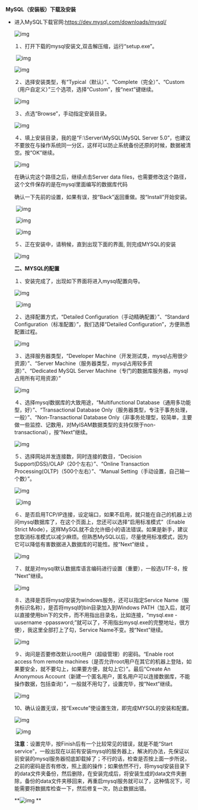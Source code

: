 **MySQL（安装板）下载及安装**

+ 进入MySQL下载官网:https://dev.mysql.com/downloads/mysql/

  ![img](https://img2018.cnblogs.com/i-beta/1419534/202001/1419534-20200108182007663-456122441.png)

  １、打开下载的mysql安装文,双击解压缩，运行“setup.exe”。

  

  ​							 ![img](https://img2018.cnblogs.com/blog/1419534/201910/1419534-20191019152705438-627374716.png)     

  

  

  ![img](https://img2018.cnblogs.com/blog/1419534/201910/1419534-20191019152728102-738978444.png)

   

   

   

  ２、选择安装类型，有“Typical（默认）”、“Complete（完全）”、“Custom（用户自定义）”三个选项，选择“Custom”，按“next”键继续。

  ![img](https://img2018.cnblogs.com/blog/1419534/201910/1419534-20191019152813724-237006237.png)

   

   

   

  ３、点选“Browse”，手动指定安装目录。

  ![img](https://img2018.cnblogs.com/blog/1419534/201910/1419534-20191019152838728-825507385.png)

   

   

  ４、填上安装目录，我的是“F:\Server\MySQL\MySQL Server 5.0”，也建议不要放在与操作系统同一分区，这样可以防止系统备份还原的时候，数据被清空。按“OK”继续。

  ![img](https://img2018.cnblogs.com/blog/1419534/201910/1419534-20191019152854550-693179136.png)

   

   在确认完这个路径之后，继续点击Server data files，也需要修改这个路径，这个文件保存的是在mysql里面编写的数据库代码

  确认一下先前的设置，如果有误，按“Back”返回重做。按“Install”开始安装。

  ​                                ![img](https://img2018.cnblogs.com/blog/1419534/201910/1419534-20191019153042566-680033406.png)

   

  ​                                ![img](https://img2018.cnblogs.com/blog/1419534/201910/1419534-20191019153053526-561170312.png)

   

  ​                                ![img](https://img2018.cnblogs.com/blog/1419534/201910/1419534-20191019153059866-743042211.png)

   

   

  ５、正在安装中，请稍候，直到出现下面的界面, 则完成MYSQL的安装

  ![img](https://img2018.cnblogs.com/blog/1419534/201910/1419534-20191019153114862-341001343.png)

   

   

  **二、MYSQL的配置**

  １、安装完成了，出现如下界面将进入mysql配置向导。

  ![img](https://img2018.cnblogs.com/blog/1419534/201910/1419534-20191019153203704-927523552.png)

   

  ​                                ![img](https://img2018.cnblogs.com/blog/1419534/201910/1419534-20191019153208621-592736990.png)

   

   

  ２、选择配置方式，“Detailed Configuration（手动精确配置）”、“Standard Configuration（标准配置）”，我们选择“Detailed Configuration”，方便熟悉配置过程。

  ![img](https://img2018.cnblogs.com/blog/1419534/201910/1419534-20191019153222800-1171436475.png)

   

   

  ３、选择服务器类型，“Developer Machine（开发测试类，mysql占用很少资源）”、“Server Machine（服务器类型，mysql占用较多资源）”、“Dedicated MySQL Server Machine（专门的数据库服务器，mysql占用所有可用资源）” 

  ![img](https://img2018.cnblogs.com/blog/1419534/201910/1419534-20191019153237847-1876080548.png)

   

   

  ４、选择mysql数据库的大致用途，“Multifunctional Database（通用多功能型，好）”、“Transactional Database Only（服务器类型，专注于事务处理，一般）”、“Non-Transactional Database Only（非事务处理型，较简单，主要做一些监控、记数用，对MyISAM数据类型的支持仅限于non-transactional），按“Next”继续。

  ![img](https://img2018.cnblogs.com/blog/1419534/201910/1419534-20191019153250457-2142538102.png)

   

   

  ５、选择网站并发连接数，同时连接的数目，“Decision Support(DSS)/OLAP（20个左右）”、“Online Transaction Processing(OLTP)（500个左右）”、“Manual Setting（手动设置，自己输一个数）”。 

  ![img](https://img2018.cnblogs.com/blog/1419534/201910/1419534-20191019153302865-1049904564.png)

   

  ​                                ![img](https://img2018.cnblogs.com/blog/1419534/201910/1419534-20191019153306464-597119127.png)

   

   

  ６、是否启用TCP/IP连接，设定端口，如果不启用，就只能在自己的机器上访问mysql数据库了，在这个页面上，您还可以选择“启用标准模式”（Enable Strict Mode），这样MySQL就不会允许细小的语法错误。如果是新手，建议您取消标准模式以减少麻烦。但熟悉MySQL以后，尽量使用标准模式，因为它可以降低有害数据进入数据库的可能性。按“Next”继续 。

  ![img](https://img2018.cnblogs.com/blog/1419534/201910/1419534-20191019153320998-1557625021.png)

   

   

  ７、就是对mysql默认数据库语言编码进行设置（重要），一般选UTF-8，按 “Next”继续。

  ![img](https://img2018.cnblogs.com/blog/1419534/201910/1419534-20191019153332940-421891328.png)

   

   

  ８、选择是否将mysql安装为windows服务，还可以指定Service Name（服务标识名称），是否将mysql的bin目录加入到Windows PATH（加入后，就可以直接使用bin下的文件，而不用指出目录名，比如连接，“mysql.exe -uusername -ppassword;”就可以了，不用指出mysql.exe的完整地址，很方便），我这里全部打上了勾，Service Name不变。按“Next”继续。

  ![img](https://img2018.cnblogs.com/blog/1419534/201910/1419534-20191019153343734-1925401088.png)

   

   

  ９、询问是否要修改默认root用户（超级管理）的密码。“Enable root access from remote machines（是否允许root用户在其它的机器上登陆，如果要安全，就不要勾上，如果要方便，就勾上它）”。最后“Create An Anonymous Account（新建一个匿名用户，匿名用户可以连接数据库，不能操作数据，包括查询）”，一般就不用勾了，设置完毕，按“Next”继续。

  ![img](https://img2018.cnblogs.com/blog/1419534/201910/1419534-20191019153354929-1264932943.png)

   

   

  10、确认设置无误，按“Execute”使设置生效，即完成MYSQL的安装和配置。

  ![img](https://img2018.cnblogs.com/blog/1419534/201910/1419534-20191019153411103-410226874.png)

   

  ​                                ![img](https://img2018.cnblogs.com/blog/1419534/201910/1419534-20191019153415129-261117728.png)

   

   

  **注意**：设置完毕，按Finish后有一个比较常见的错误，就是不能“Start service”，一般出现在以前有安装mysql的服务器上，解决的办法，先保证以前安装的mysql服务器彻底卸载掉了；不行的话，检查是否按上面一步所说，之前的密码是否有修改，照上面的操作；如果依然不行，将mysql安装目录下的data文件夹备份，然后删除，在安装完成后，将安装生成的data文件夹删除，备份的data文件夹移回来，再重启mysql服务就可以了，这种情况下，可能需要将数据库检查一下，然后修复一次，防止数据出错。

  **![img](https://img2018.cnblogs.com/blog/1419534/201910/1419534-20191019153431013-806476698.png)         **